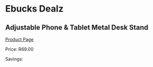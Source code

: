 
# Ebucks Dealz
## Adjustable Phone & Tablet Metal Desk Stand
[Product Page](https://www.ebucks.com/web/shop/productSelected.do?prodId=1129451071&catId=714948688)

Price: R69.00

Savings: 


	